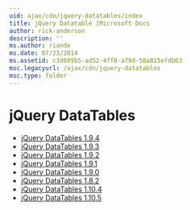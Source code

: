 ```yaml
---
uid: ajax/cdn/jquery-datatables/index
title: jQuery Datatable |Microsoft Docs
author: rick-anderson
description: ''
ms.author: riande
ms.date: 07/23/2014
ms.assetid: c3d609b5-ad52-4ff8-a79d-58a815efdb63
msc.legacyurl: /ajax/cdn/jquery-datatables
msc.type: folder
---
```

<a name="jquery-datatables"></a>jQuery DataTables
====================
- [jQuery DataTables 1.9.4](cdnjquerydatatables194.md)
- [jQuery DataTables 1.9.3](cdnjquerydatatables193.md)
- [jQuery DataTables 1.9.2](cdnjquerydatatables192.md)
- [jQuery DataTables 1.9.1](cdnjquerydatatables191.md)
- [jQuery DataTables 1.9.0](cdnjquerydatatables190.md)
- [jQuery DataTables 1.8.2](cdnjquerydatatables182.md)
- [jQuery DataTables 1.10.4](cdnjquerydatatables104.md)
- [jQuery DataTables 1.10.5](cdnjquerydatatables105.md)

